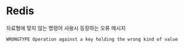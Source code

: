 Redis 
===
자료형에 맞지 않는 명령어 사용시 등장하는 오류 메시지
```
WRONGTYPE Operation against a key holding the wrong kind of value
```